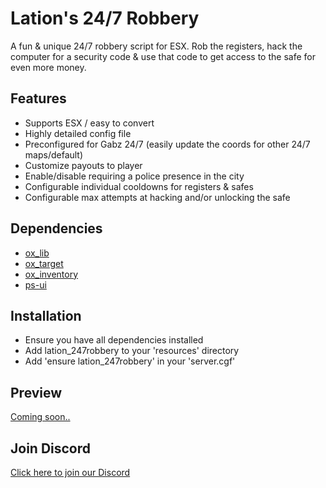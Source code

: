 # Lation's 24/7 Robbery
A fun & unique 24/7 robbery script for ESX. Rob the registers, hack the computer for a security code & use that code to get access to the safe for even more money.

## Features
- Supports ESX / easy to convert
- Highly detailed config file
- Preconfigured for Gabz 24/7 (easily update the coords for other 24/7 maps/default)
- Customize payouts to player
- Enable/disable requiring a police presence in the city
- Configurable individual cooldowns for registers & safes
- Configurable max attempts at hacking and/or unlocking the safe

## Dependencies
- [ox_lib](https://github.com/overextended/ox_lib/releases)
- [ox_target](https://github.com/overextended/ox_target/releases)
- [ox_inventory](https://github.com/overextended/ox_inventory/releases)
- [ps-ui](https://github.com/Project-Sloth/ps-ui)

## Installation
- Ensure you have all dependencies installed
- Add lation_247robbery to your 'resources' directory
- Add 'ensure lation_247robbery' in your 'server.cgf'

## Preview
[Coming soon..]()

## Join Discord
[Click here to join our Discord](https://discord.gg/9EbY4nM5uu)

